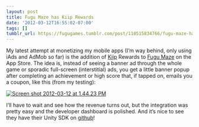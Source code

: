 ```yaml
---
layout: post
title: Fugu Maze has Kiip Rewards
date: '2012-03-12T16:55:02-07:00'
tags: []
tumblr_url: https://fugugames.tumblr.com/post/110515834766/fugu-maze-has-kiip-rewards
---
```

My latest attempt at monetizing my mobile apps (I’m way behind, only using iAds and AdMob so far) is the addition of [Kiip](http://kiip.me/) Rewards to [Fugu Maze](http://itunes.apple.com/us/app/hyperbowl/id344209253) on the App Store. The idea is, instead of seeing a banner ad through the whole game or sporadic full-screen (interstitial) ads, you get a little banner popup after completing an achievement or high score that, if tapped on, emails you a coupon, like this (from my testing):

[![](http://itshardtofondlepenguins.com/wp-content/uploads/2012/03/Screen-shot-2012-03-12-at-1.44.23-PM.png "Screen shot 2012-03-12 at 1.44.23 PM")](http://itshardtofondlepenguins.com/wp-content/uploads/2012/03/Screen-shot-2012-03-12-at-1.44.23-PM.png)

I’ll have to wait and see how the revenue turns out, but the integration was pretty easy and the developer dashboard is polished. And it’s nice to see they have their Unity SDK on [github](https://github.com/kiip/unity-wrapper)!

